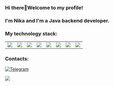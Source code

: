 ### Hi there👋Welcome to my profile!
### I'm Nika and I'm a Java backend developer.

### My technology stack:
<table>
<tbody>
<tr>
<td> <img src ="https://resize-image-online.com/uploads/jxhndDwaYKGJfjoM1c1JAZDg13P9bpN4zl9vQzOm/resize-image-online.com_spring-original-word_wCsX5GC4.svg"/>
<td>  <img src ="https://resize-image-online.com/uploads/jxhndDwaYKGJfjoM1c1JAZDg13P9bpN4zl9vQzOm/resize-image-online.com_postgresql-original-_Ia6IAHZw.svg"/>
<td> <img src ="https://resize-image-online.com/uploads/jxhndDwaYKGJfjoM1c1JAZDg13P9bpN4zl9vQzOm/resize-image-online.com_java-original-wordma_omDgsuSo.svg"/>
<td> <img src ="https://resize-image-online.com/uploads/jxhndDwaYKGJfjoM1c1JAZDg13P9bpN4zl9vQzOm/resize-image-online.com_intellij-original-kl_QUfkPZUo.svg"/>  
<td> <img src ="https://resize-image-online.com/uploads/jxhndDwaYKGJfjoM1c1JAZDg13P9bpN4zl9vQzOm/resize-image-online.com_git-original-wordmar_O94nU5Sy.svg"/>  
<td> <img src ="https://resize-image-online.com/uploads/jxhndDwaYKGJfjoM1c1JAZDg13P9bpN4zl9vQzOm/resize-image-online.com_github-original-word_gCH4Rc7z.svg"/>   
<td> <img src ="https://resize-image-online.com/uploads/jxhndDwaYKGJfjoM1c1JAZDg13P9bpN4zl9vQzOm/resize-image-online.com_1724843452_docker-original-word_IgOFaVBn.svg"/>   
<td> <img src ="https://resize-image-online.com/uploads/jxhndDwaYKGJfjoM1c1JAZDg13P9bpN4zl9vQzOm/resize-image-online.com_1724845038_687474703a2f2f777777_isIKWS15.png"/> 
  <tr>
</tbody>
</table>
 
 ### Contacts: 
 [![Telegram](https://img.shields.io/badge/Telegram-090909?style=for-the-badge&logo=telegram&logoColor=27A0D9)](https://t.me/judkao) 

 
 <img
src = "https://i.giphy.com/media/v1.Y2lkPTc5MGI3NjExNWN0amxsN2t4eXluNXZwOGpkY2ptdHBtMDUwd3I2N3RyOGt3bDZucCZlcD12MV9pbnRlcm5hbF9naWZfYnlfaWQmY3Q9cw/smGCEo5zsAXtK4bqAT/giphy.gif" />


